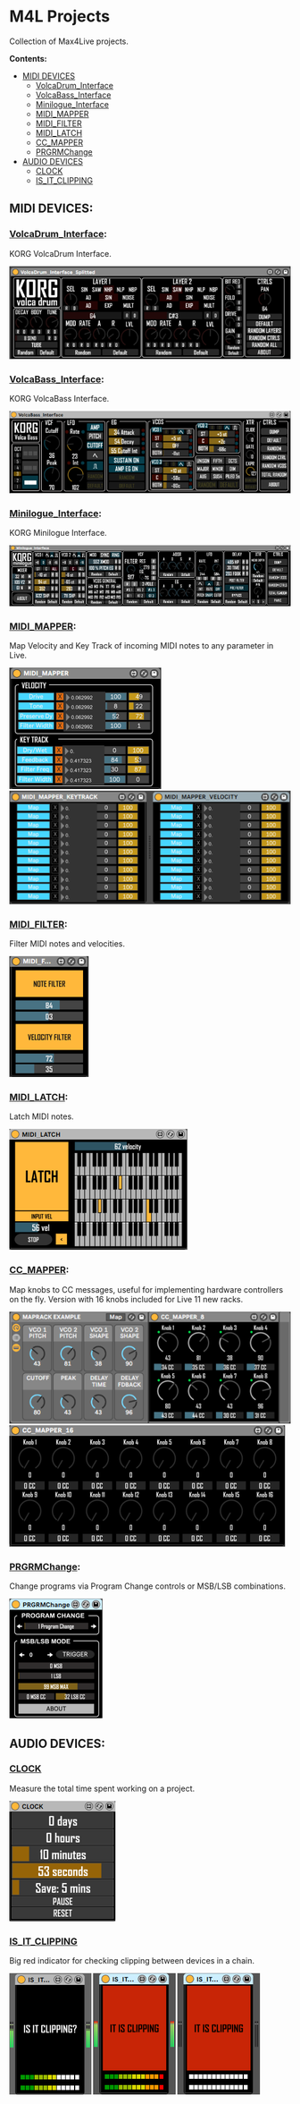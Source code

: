 # M4L Projects
Collection of Max4Live projects.

**Contents:**
* [MIDI DEVICES](#midi-devices)
  * [VolcaDrum_Interface](#volcadrum_interface)
  * [VolcaBass_Interface](#volcabass_interface)
  * [Minilogue_Interface](#minilogue_interface)
  * [MIDI_MAPPER](#midi_mapper)
  * [MIDI_FILTER](#midi_filter)
  * [MIDI_LATCH](#midi_latch)
  * [CC_MAPPER](#cc_mapper)
  * [PRGRMChange](#prgrmchange)
* [AUDIO DEVICES](#audio-devices)
  * [CLOCK](#clock)
  * [IS_IT_CLIPPING](#is_it_clipping)

## MIDI DEVICES:

### [VolcaDrum_Interface](VolcaDrum_Interface):
KORG VolcaDrum Interface.

![](https://github.com/tfari/M4L-Projects/blob/main/VolcaDrum_Interface/volcadrum_interface_splitted.png)


### [VolcaBass_Interface](VolcaBass_Interface):
KORG VolcaBass Interface.

![](https://github.com/tfari/M4L-Projects/blob/main/VolcaBass_Interface/volcabass_interface_interface.png)

### [Minilogue_Interface](Minilogue_Interface):
KORG Minilogue Interface.

![](https://github.com/tfari/M4L-Projects/blob/main/Minilogue_Interface/minilogue_interface.png)

### [MIDI_MAPPER](MIDI_MAPPER):
Map Velocity and Key Track of incoming MIDI notes to any parameter in Live.

![](https://github.com/tfari/M4L-Projects/blob/main/MIDI_MAPPER/midi_mapper_interface.png) ![](https://github.com/tfari/M4L-Projects/blob/main/MIDI_MAPPER/midi_mapper_interface2.png)

### [MIDI_FILTER](MIDI_FILTER):
Filter MIDI notes and velocities.

![](https://github.com/tfari/M4L-Projects/blob/main/MIDI_FILTER/midi_filter_interface_new.png)

### [MIDI_LATCH](MIDI_LATCH):
Latch MIDI notes.

![](https://github.com/tfari/M4L-Projects/blob/main/MIDI_LATCH/midi_latch_interface.png)

### [CC_MAPPER](CC_MAPPER):
Map knobs to CC messages, useful for implementing hardware controllers on the fly. Version with 16 knobs included for Live 11 new racks.

![](https://github.com/tfari/M4L-Projects/blob/main/CC_MAPPER/cc_mapper_interface.png)
![](https://github.com/tfari/M4L-Projects/blob/main/CC_MAPPER/cc_mapper_interface2.png)


### [PRGRMChange](PRGRMChange):
Change programs via Program Change controls or MSB/LSB combinations.

![](https://github.com/tfari/M4L-Projects/blob/main/PRGRMChange/prgrmchange_interface.png)

 
## AUDIO DEVICES:

### [CLOCK](CLOCK)
Measure the total time spent working on a project.

![](https://github.com/tfari/M4L-Projects/blob/main/CLOCK/clock_interface.png)

### [IS_IT_CLIPPING](IS_IT_CLIPPING)
Big red indicator for checking clipping between devices in a chain.

![](https://github.com/tfari/M4L-Projects/blob/main/IS_IT_CLIPPING/is_it_clipping_interface.png)